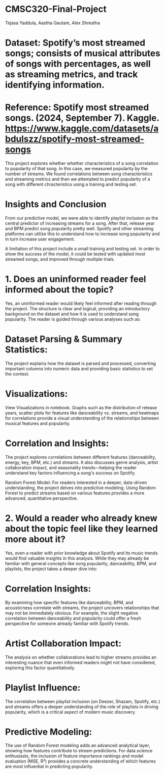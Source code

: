 # CMSC320-Final-Project
Tejasa Yaddula, Aastha Gautam, Alex Shrestha

# Dataset: Spotify’s most streamed songs; consists of musical attributes of songs with percentages, as well as streaming metrics, and track identifying information.
# Reference: Spotify most streamed songs. (2024, September 7). Kaggle. https://www.kaggle.com/datasets/abdulszz/spotify-most-streamed-songs

This project explores whether whether characteristics of a song correlation to popularity of that song. In this case, we measured popularity by the number of streams. We found correlations between song characteristics and streaming metrics and then we attempted to predict popularity of a song with different chracteristics using a training and testing set. 

# Insights and Conclusion
From our predictive model, we were able to identify playlist inclusion as the central predictor of increasing streams for a song. After that, release year and BPM predict song popularity pretty well. Spotify and other streaming platforms can utilize this to understand how to increase song popularity and in turn increase user engagement.

A limitation of this project include a small training and testing set. In order to show the success of the model, it could be tested with updated most streamed songs, and improved through multiple trials.

# 1. Does an uninformed reader feel informed about the topic?
Yes, an uninformed reader would likely feel informed after reading through the project. The structure is clear and logical, providing an introductory background on the dataset and how it is used to understand song popularity. The reader is guided through various analyses such as:

# Dataset Parsing & Summary Statistics: 

The project explains how the dataset is parsed and processed, converting important columns into numeric data and providing basic statistics to set the context.

# Visualizations: 

View Visualizations in notebook. Graphs such as the distribution of release years, scatter plots for features like danceability vs. streams, and heatmaps for correlations provide a visual understanding of the relationships between musical features and popularity.

# Correlation and Insights: 

The project explores correlations between different features (danceability, energy, key, BPM, etc.) and streams. It also discusses genre analysis, artist collaboration impact, and seasonality trends—helping the reader understand key factors influencing a song's success on Spotify.

Random Forest Model: For readers interested in a deeper, data-driven understanding, the project delves into predictive modeling. Using Random Forest to predict streams based on various features provides a more advanced, quantitative perspective.

# 2. Would a reader who already knew about the topic feel like they learned more about it?
Yes, even a reader with prior knowledge about Spotify and its music trends would find valuable insights in this analysis. While they may already be familiar with general concepts like song popularity, danceability, BPM, and playlists, the project takes a deeper dive into:

# Correlation Insights: 
By examining how specific features like danceability, BPM, and acousticness correlate with streams, the project uncovers relationships that may not be immediately obvious. For example, the slight negative correlation between danceability and popularity could offer a fresh perspective for someone already familiar with Spotify trends.

# Artist Collaboration Impact: 
The analysis on whether collaborations lead to higher streams provides an interesting nuance that even informed readers might not have considered, exploring this factor quantitatively.

# Playlist Influence: 
The correlation between playlist inclusion (on Deezer, Shazam, Spotify, etc.) and streams offers a deeper understanding of the role of playlists in driving popularity, which is a critical aspect of modern music discovery.

# Predictive Modeling: 
The use of Random Forest modeling adds an advanced analytical layer, showing how features contribute to stream predictions. For data science enthusiasts, the inclusion of feature importance rankings and model evaluation (MSE, R²) provides a concrete understanding of which features are most influential in predicting popularity.
